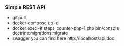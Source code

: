 ### Simple REST API

- git pull
- docker-compose up -d
- docker exec -it steps_counter-php-1 php bin/console doctrine:migrations:migrate
- swagger you can find here http://localhost/api/doc

